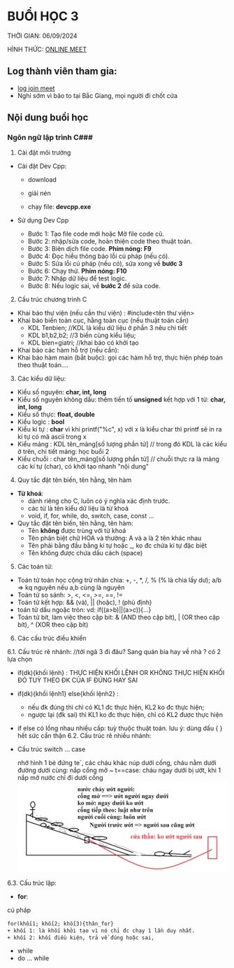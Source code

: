 # BUỔI HỌC 3

THỜI GIAN: 06/09/2024

HÌNH THỨC: [ONLINE MEET](https://meet.google.com/qov-btdk-dst)

## Log thành viên tham gia: ## 

- [log join meet](day3/meeting3.csv)
- Nghỉ sớm vì bão to tại Bắc Giang, mọi người đi chốt cửa

## Nội dung buổi học ##

### Ngôn ngữ lập trình C###

1. Cài đặt môi trường

  - Cài đặt Dev Cpp:

    + download

    + giải nén

    + chạy file: **devcpp.exe**
   
  - Sử dụng Dev Cpp
    + Bước 1: Tạo file code mới hoặc Mở file code cũ.
    + Bước 2: nhập/sửa code, hoàn thiện code theo thuật toán.
    + Bước 3: Biên dịch file code. **Phím nóng: F9**
    + Bước 4: Đọc hiểu thông báo lỗi cú pháp (nếu có).
    + Bước 5: Sửa lỗi cú pháp (nếu có), sửa xong về **bước 3**
    + Bước 6: Chạy thử. **Phím nóng: F10**
    + Bước 7: Nhập dữ liệu để test logic.
    + Bước 8: Nếu logic sai, về **bước 2** để sửa code.
2. Cấu trúc chương trình C
  - Khai báo thư viện (nếu cần thư viện) : #include<tên thư viện>
  - Khai báo biến toàn cục, hằng toàn cục (nếu thuật toán cần)
    + KDL Tenbien;  //KDL là kiểu dữ liệu ở phần 3 nêu chi tiết
    + KDL b1,b2,b2;  //3 biến cùng kiểu liệu;
    + KDL bien=giatri; //khai báo có khởi tạo
  - Khai báo các hàm hỗ trợ (nếu cần):
  - Khai báo hàm main (bắt buộc): gọi các hàm hỗ trợ, thực hiện phép toán theo thuật toán....
3. Các kiểu dữ liệu:
  - Kiểu số nguyên: **char, int, long**
  - Kiểu số nguyên không dấu: thêm tiền tố **unsigned** kết hợp với 1 từ: **char, int, long**
  - Kiểu số thực: **float, double**
  - Kiểu logic : **bool**
  - Kiểu kí tự : **char**   vì khi printf("%c", x) với x là kiểu char thì printf sẽ in ra kí tự có mã ascii trong x
  - Kiểu mảng : KDL tên_mảng[số lượng phần tử]  // trong đó KDL là các kiểu ở trên, chi tiết mảng: học buổi 2
  - Kiểu chuỗi : char tên_mảng[số lượng phần tử]  // chuỗi thực ra là mảng các kí tự (char), có khởi tạo nhanh "nội dung"
4. Quy tắc đặt tên biến, tên hằng, tên hàm
  - **Từ khoá**:
    + dành riêng cho C, luôn có ý nghĩa xác định trước.
    + các từ là tên kiểu dữ liệu là từ khoá
    + void, if, for, while, do, switch, case, const ...      
  - Quy tắc đặt tên biến, tên hằng, tên hàm:
    + Tên **không** được trùng với từ khoá
    + Tên phân biệt chữ HOA và thường: A và a là 2 tên khác nhau
    + Tên phải bằng đầu bằng kí tự hoặc _, ko đc chứa kí tự đặc biệt
    + Tên không được chứa dấu cách (space)
5. Các toán tử:
  - Toán tử toán học cộng trừ nhân chia: +, -, *, /, % (% là chia lấy dư);  a/b => kq nguyên nếu a,b cùng là nguyên
  - Toán tử so sánh: >, <, <=, >=, ==, !=
  - Toán tử kết hợp: && (và), || (hoặc), ! (phủ định)
  - toán tử dấu ngoặc tròn: vd: if((a>b)||(a>c)){...}
  - Toán tử bít, làm việc theo cặp bít: & (AND theo cặp bít), | (OR theo cặp bít), ^ (XOR theo cặp bít)
6. Các cấu trúc điều khiển

6.1. Cấu trúc rẽ nhánh: //tới ngã 3 đi đâu? Sang quán bia hay về nhà ? có 2 lựa chọn
  - if(dk){khối lệnh}  : THỰC HIỆN KHỐI LỆNH OR KHÔNG THỰC HIỆN KHỐI ĐÓ TUỲ THEO ĐK CỦA IF ĐÚNG HAY SAI
  - if(dk){khối lệnh1} else{khối lệnh2} : 
    + nếu đk đúng thì chỉ có KL1 đc thực hiện, KL2 ko đc thực hiện; 
    + ngược lại (đk sai) thì KL1 ko đc thực hiện, chỉ có KL2 được thực hiện
  - if else có lồng nhau nhiều cấp: tuỳ thuộc thuật toán. lưu ý: dùng dấu { } hết sức cẩn thận
6.2. Cấu trúc rẽ nhiều nhánh:
  - Cấu trúc switch ... case

	nhớ hình 1 bé đứng te`, 
 	các cháu khác núp dưới cống, 
	cháu nằm dưới đường dưới cùng: 
	nắp cổng mở ~ t==case: cháu ngay dưới bị ướt,
	khi 1 nắp mở nước chỉ đi dưới cống
![](day3/tè.png)

6.3. Cấu trúc lặp:
  - **for**:
    
  cú pháp
  
    for(khối1; khối2; khối3){thân_for}
    + khối 1: là khối khởi tạo vì nó chỉ đc chạy 1 lần duy nhất.
    + khối 2: khối điều kiện, trả về đúng hoặc sai, 
  - while
  - do ... while

